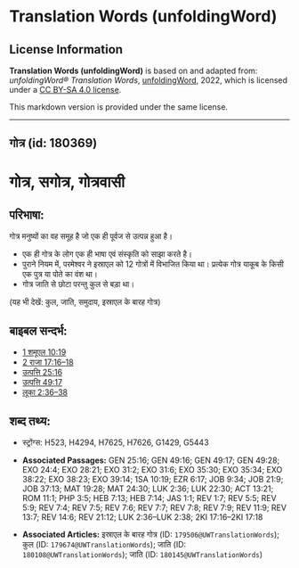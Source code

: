 # Translation Words (unfoldingWord)

## License Information

**Translation Words (unfoldingWord)** is based on and adapted from: _unfoldingWord® Translation Words_, [unfoldingWord](https://unfoldingword.org/utw), 2022, which is licensed under a [CC BY-SA 4.0 license](https://creativecommons.org/licenses/by-sa/4.0/legalcode.en).

This markdown version is provided under the same license.



--------------------------------

## गोत्र (id: 180369)

गोत्र, सगोत्र, गोत्रवासी
========================

परिभाषा:
--------

गोत्र मनुष्यों का वह समूह है जो एक ही पूर्वज से उत्पन्न हुआ है।

* एक ही गोत्र के लोग एक ही भाषा एवं संस्कृति को साझा करते है।
* पुराने नियम में, परमेश्वर ने इस्राएल को 12 गोत्रों में विभाजित किया था। प्रत्येक गोत्र याकूब के किसी एक पुत्र या पोते का वंश था।
* गोत्र जाति से छोटा परन्तु कुल से बड़ा था।

(यह भी देखें: कुल, जाति, समुदाय, इस्राएल के बारह गोत्र)

बाइबल सन्दर्भ:
--------------

* [1 शमूएल 10:19](https://ref.ly/1Sam0:0)
* [2 राजा 17:16–18](https://ref.ly/2Kgs0:0)
* [उत्पत्ति 25:16](https://ref.ly/Gen25:16)
* [उत्पत्ति 49:17](https://ref.ly/Gen49:17)
* [लूका 2:36–38](https://ref.ly/Luke2:36-Luke2:38)

शब्द तथ्य:
----------

* स्ट्रोंग्स: H523, H4294, H7625, H7626, G1429, G5443

* **Associated Passages:** GEN 25:16; GEN 49:16; GEN 49:17; GEN 49:28; EXO 24:4; EXO 28:21; EXO 31:2; EXO 31:6; EXO 35:30; EXO 35:34; EXO 38:22; EXO 38:23; EXO 39:14; 1SA 10:19; EZR 6:17; JOB 9:34; JOB 21:9; JOB 37:13; MAT 19:28; MAT 24:30; LUK 2:36; LUK 22:30; ACT 13:21; ROM 11:1; PHP 3:5; HEB 7:13; HEB 7:14; JAS 1:1; REV 1:7; REV 5:5; REV 5:9; REV 7:4; REV 7:5; REV 7:6; REV 7:7; REV 7:8; REV 7:9; REV 11:9; REV 13:7; REV 14:6; REV 21:12; LUK 2:36–LUK 2:38; 2KI 17:16–2KI 17:18
* **Associated Articles:** इस्राएल के बारह गोत्र (ID: `179506@UWTranslationWords`); कुल (ID: `179674@UWTranslationWords`); जाति (ID: `180108@UWTranslationWords`); जाति (ID: `180145@UWTranslationWords`)

